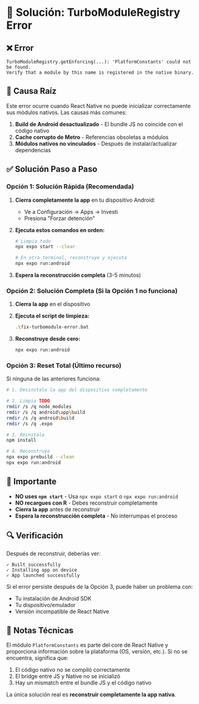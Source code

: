# 🔧 Solución: TurboModuleRegistry Error

## ❌ Error
```
TurboModuleRegistry.getEnforcing(...): 'PlatformConstants' could not be found.
Verify that a module by this name is registered in the native binary.
```

## 🎯 Causa Raíz
Este error ocurre cuando React Native no puede inicializar correctamente sus módulos nativos. Las causas más comunes:

1. **Build de Android desactualizado** - El bundle JS no coincide con el código nativo
2. **Cache corrupto de Metro** - Referencias obsoletas a módulos
3. **Módulos nativos no vinculados** - Después de instalar/actualizar dependencias

## ✅ Solución Paso a Paso

### Opción 1: Solución Rápida (Recomendada)

1. **Cierra completamente la app** en tu dispositivo Android:
   - Ve a Configuración → Apps → Investi
   - Presiona "Forzar detención"

2. **Ejecuta estos comandos en orden:**
   ```bash
   # Limpia todo
   npx expo start --clear
   
   # En otra terminal, reconstruye y ejecuta
   npx expo run:android
   ```

3. **Espera la reconstrucción completa** (3-5 minutos)

### Opción 2: Solución Completa (Si la Opción 1 no funciona)

1. **Cierra la app** en el dispositivo

2. **Ejecuta el script de limpieza:**
   ```bash
   .\fix-turbomodule-error.bat
   ```

3. **Reconstruye desde cero:**
   ```bash
   npx expo run:android
   ```

### Opción 3: Reset Total (Último recurso)

Si ninguna de las anteriores funciona:

```bash
# 1. Desinstala la app del dispositivo completamente

# 2. Limpia TODO
rmdir /s /q node_modules
rmdir /s /q android\app\build
rmdir /s /q android\build
rmdir /s /q .expo

# 3. Reinstala
npm install

# 4. Reconstruye
npx expo prebuild --clean
npx expo run:android
```

## 🚨 Importante

- **NO uses `npm start`** - Usa `npx expo start` o `npx expo run:android`
- **NO recargues con R** - Debes reconstruir completamente
- **Cierra la app** antes de reconstruir
- **Espera la reconstrucción completa** - No interrumpas el proceso

## 🔍 Verificación

Después de reconstruir, deberías ver:
```
✓ Built successfully
✓ Installing app on device
✓ App launched successfully
```

Si el error persiste después de la Opción 3, puede haber un problema con:
- Tu instalación de Android SDK
- Tu dispositivo/emulador
- Versión incompatible de React Native

## 📝 Notas Técnicas

El módulo `PlatformConstants` es parte del core de React Native y proporciona información sobre la plataforma (OS, versión, etc.). Si no se encuentra, significa que:

1. El código nativo no se compiló correctamente
2. El bridge entre JS y Native no se inicializó
3. Hay un mismatch entre el bundle JS y el código nativo

La única solución real es **reconstruir completamente la app nativa**.
